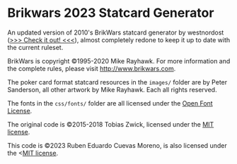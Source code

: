 # Brikwars 2023 Statcard Generator
An updated version of 2010's BrikWars statcard generator by westnordost (<a href="https://www.westnordost.de/statcard/">&gt;&gt;&gt; Check it out! &lt;&lt;&lt;</a>), almost completely redone to keep it up to date with the current ruleset.

BrikWars is copyright ©1995-2020 Mike Rayhawk.
For more information and the complete rules, please visit <a href="http://www.brikwars.com">http://www.brikwars.com</a>.

The poker card format statcard resources in the `images/` folder are by Peter Sanderson, all other artwork by Mike Rayhawk. Each all rights reserved.

The fonts in the `css/fonts/` folder are all licensed under the <a href="http://scripts.sil.org/cms/scripts/page.php?site_id=nrsi&id=OFL_web">Open Font License</a>.

The original code is ©2015-2018 Tobias Zwick, licensed under the <a href="https://opensource.org/licenses/MIT">MIT license</a>.

This code is ©2023 Ruben Eduardo Cuevas Moreno, is also licensed under the <<a href="https://opensource.org/licenses/MIT">MIT license</a>.